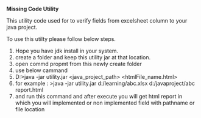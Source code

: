 **Missing Code Utility**

This utility code used for to verify fields from excelsheet column to your java project.

To use this utilty please follow below steps.
1. Hope you have jdk install in your system.
2. create a folder and keep this utility jar at that location.
3. open commd propmt from this newly create folder
4. use below cammand
5. D:>java -jar utility.jar <excelsheetPath> <java_project_path> <htmlFile_name.html>
6. for example  : >java -jar utility.jar d:/learning/abc.xlsx d:/javaproject/abc report.html
7. and run this command and after execute you will get html report in which you will implemented or non implemented field with pathname or file location
